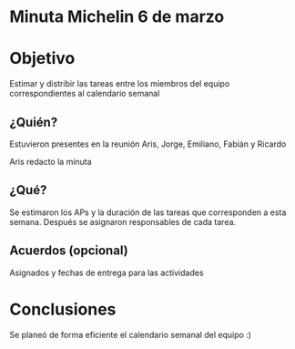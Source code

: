 # Minuta Michelin 6 de marzo

# Objetivo

Estimar y distribir las tareas entre los miembros del equipo correspondientes al calendario semanal 

## ¿Quién?

Estuvieron presentes en la reunión Aris, Jorge, Emiliano, Fabián y Ricardo

Aris redacto la minuta 

## ¿Qué?

Se estimaron los APs y la duración de las tareas que corresponden a esta semana. Después se asignaron responsables de cada tarea.

## Acuerdos (opcional)

Asignados y fechas de entrega para las actividades

# Conclusiones

Se planeó de forma eficiente el calendario semanal del equipo :)